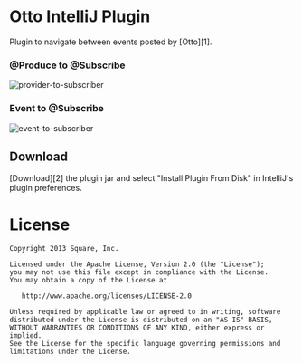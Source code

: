 Otto IntelliJ Plugin
====================

Plugin to navigate between events posted by [Otto][1].

### @Produce to @Subscribe

![provider-to-subscriber](images/produce-to-subscribe.gif)

### Event to @Subscribe

![event-to-subscriber](images/event-to-subscribe.gif)


Download
--------

[Download][2] the plugin jar and select "Install Plugin From Disk" in IntelliJ's plugin preferences.

License
=======

    Copyright 2013 Square, Inc.

    Licensed under the Apache License, Version 2.0 (the "License");
    you may not use this file except in compliance with the License.
    You may obtain a copy of the License at

       http://www.apache.org/licenses/LICENSE-2.0

    Unless required by applicable law or agreed to in writing, software
    distributed under the License is distributed on an "AS IS" BASIS,
    WITHOUT WARRANTIES OR CONDITIONS OF ANY KIND, either express or implied.
    See the License for the specific language governing permissions and
    limitations under the License.
